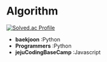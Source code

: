 # Algorithm

[![Solved.ac Profile](http://mazassumnida.wtf/api/v2/generate_badge?boj=espada105)](https://solved.ac/espada105/)

- **baekjoon**
  :Python
- **Programmers**
  :Python
- **jejuCodingBaseCamp**
  :Javascript
